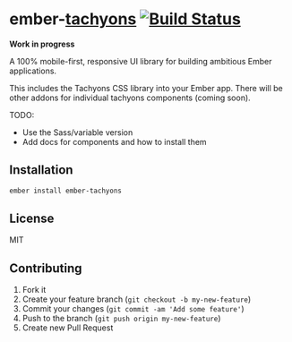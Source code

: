 # ember-[tachyons](http://tachyons.io) [![Build Status](https://travis-ci.org/johnotander/ember-tachyons.svg?branch=master)](https://travis-ci.org/johnotander/ember-tachyons)

__Work in progress__

A 100% mobile-first, responsive UI library for building ambitious Ember applications.

This includes the Tachyons CSS library into your Ember app.
There will be other addons for individual tachyons components (coming soon).

TODO:

- Use the Sass/variable version
- Add docs for components and how to install them

## Installation

```sh
ember install ember-tachyons
```

## License

MIT

## Contributing

1. Fork it
2. Create your feature branch (`git checkout -b my-new-feature`)
3. Commit your changes (`git commit -am 'Add some feature'`)
4. Push to the branch (`git push origin my-new-feature`)
5. Create new Pull Request
